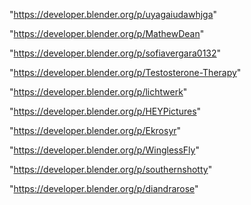 "https://developer.blender.org/p/uyagaiudawhjga"

"https://developer.blender.org/p/MathewDean"

"https://developer.blender.org/p/sofiavergara0132"

"https://developer.blender.org/p/Testosterone-Therapy"

"https://developer.blender.org/p/lichtwerk"

"https://developer.blender.org/p/HEYPictures"

"https://developer.blender.org/p/Ekrosyr"

"https://developer.blender.org/p/WinglessFly"

"https://developer.blender.org/p/southernshotty"

"https://developer.blender.org/p/diandrarose"

